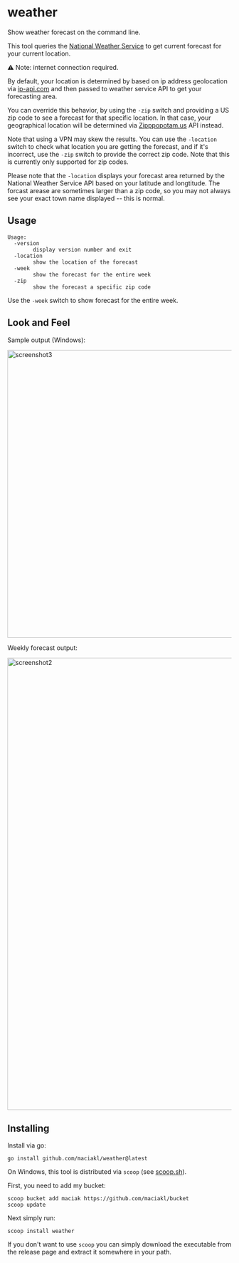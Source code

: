 # weather

Show weather forecast on the command line.

This tool queries the [National Weather Service](https://weather-gov.github.io/api/general-faqs) to get current forecast for your current location.

⚠ Note: internet connection required.

By default, your location is determined by based on ip address geolocation via [ip-api.com](https://ip-api.com/) and then passed to weather service API to get your forecasting area.

You can override this behavior, by using the `-zip` switch and providing a US zip code to see a forecast for that specific location. In that case, your geographical location will be determined via [Zipppopotam.us](https://api.zippopotam.us/) API instead.

Note that using a VPN may skew the results. You can use the `-location` switch to check what location you are getting the forecast, and if it's incorrect, use the `-zip` switch to provide the correct zip code. Note that this is currently only supported for zip codes.

Please note that the `-location` displays your forecast area returned by the National Weather Service API based on your latitude and longtitude. The forcast arease are sometimes larger than a zip code, so you may not always see your exact town name displayed -- this is normal.

## Usage

    Usage:
      -version
            display version number and exit
      -location
            show the location of the forecast
      -week
            show the forecast for the entire week
      -zip
            show the forecast a specific zip code

Use the `-week` switch to show forecast for the entire week.

## Look and Feel

Sample output (Windows):

<img width="646" alt="screenshot3" src="https://github.com/maciakl/weather/assets/189576/ff372885-3f9e-4c1b-88c6-904b8c23fa7f">

Weekly forecast output:

<img width="1015" alt="screenshot2" src="https://github.com/maciakl/weather/assets/189576/42ebad4d-1ed8-4447-8296-4ae5be41d84f">


## Installing

Install via go:
 
    go install github.com/maciakl/weather@latest

On Windows, this tool is distributed via `scoop` (see [scoop.sh](https://scoop.sh)).

First, you need to add my bucket:

    scoop bucket add maciak https://github.com/maciakl/bucket
    scoop update

Next simply run:
 
    scoop install weather

If you don't want to use `scoop` you can simply download the executable from the release page and extract it somewhere in your path.
